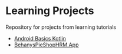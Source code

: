 # Learning Projects
Repository for projects from learning tutorials

- [Android Basics Kotlin](https://developer.android.com/courses/android-basics-kotlin/course?hl=en)
- [BehanysPieShopHRM.App](https://www.pluralsight.com/courses/asp-dot-net-core-6-blazor-fundamentals)